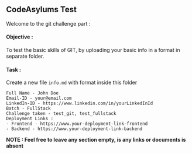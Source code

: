 ## CodeAsylums Test

Welcome to the git challenge part :

#### Objective :

To test the basic skills of GIT, by uploading your basic info in a format in separate folder.

#### Task :
Create a new file `info.md` with format inside this folder
```
Full Name - John Doe
Email-ID - your@email.com
LinkedIn-ID - https://www.linkedin.com/in/yourLinkedInId
Batch - FullStack
Challenge taken - test_git, test_fullstack
Deployment Links : 
- Frontend - https://www.your-deployment-link-frontend
- Backend - https://www.your-deployment-link-backend
```

**NOTE : Feel free to leave any section empty, is any links or documents is absent**
